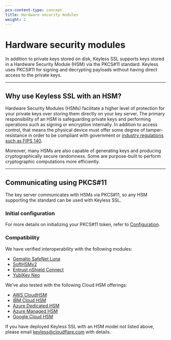 ```yaml
---
pcx-content-type: concept
title: Hardware security modules
weight: 2
---
```


# Hardware security modules

In addition to private keys stored on disk, Keyless SSL supports keys stored in a Hardware Security Module (HSM) via the PKCS#11 standard. Keyless uses PKCS#11 for signing and decrypting payloads without having direct access to the private keys.

***

## Why use Keyless SSL with an HSM?

Hardware Security Modules (HSMs) facilitate a higher level of protection for your private keys over storing them directly on your key server. The primary responsibility of an HSM is safeguarding private keys and performing operations such as signing or encryption internally. In addition to access control, that means the physical device must offer some degree of tamper-resistance in order to be compliant with government or [industry regulations such as FIPS 140](https://nvlpubs.nist.gov/nistpubs/FIPS/NIST.FIPS.140-2.pdf).

Moreover, many HSMs are also capable of generating keys and producing cryptographically secure randomness. Some are purpose-built to perform cryptographic computations more efficiently.

***

## Communicating using PKCS#11

The key server communicates with HSMs via PKCS#11, so any HSM supporting the standard can be used with Keyless SSL.

### Initial configuration

For more details on initializing your PKCS#11 token, refer to [Configuration](/ssl/keyless-ssl/hardware-security-modules/configuration/).

### Compatibility

We have verified interoperability with the following modules:

*   [Gemalto SafeNet Luna](https://cpl.thalesgroup.com/compliance/fips-common-criteria-validations)
*   [SoftHSMv2](https://github.com/opendnssec/SoftHSMv2)
*   [Entrust nShield Connect](https://www.entrust.com/digital-security/hsm)
*   [YubiKey Neo](https://www.yubico.com/product/yubikey-neo/)

We’ve also tested with the following Cloud HSM offerings:

*   [AWS CloudHSM](aws-cloud-hsm/)
*   [IBM Cloud HSM](ibm-cloud-hsm/)
*   [Azure Dedicated HSM](azure-dedicated-hsm/)
*   [Azure Managed HSM](azure-managed-hsm/)
*   [Google Cloud HSM](google-cloud-hsm/)

If you have deployed Keyless SSL with an HSM model not listed above, please email keyless@cloudflare.com with details.
